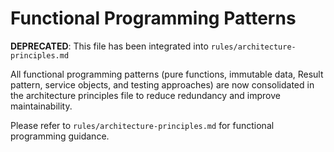 # Functional Programming Patterns

**DEPRECATED**: This file has been integrated into `rules/architecture-principles.md`

All functional programming patterns (pure functions, immutable data, Result pattern, service objects, and testing approaches) are now consolidated in the architecture principles file to reduce redundancy and improve maintainability.

Please refer to `rules/architecture-principles.md` for functional programming guidance.